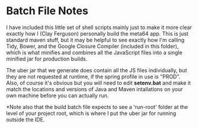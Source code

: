 # Batch File Notes

I have included this little set of shell scripts mainly just to make it more clear exactly how I (Clay Ferguson) personally build the meta64 app. This is just standard maven stuff, but it may be helpful to see exactly how I'm calling Tidy, Bower, and the Google Closure Compiler (included in this folder), which is what minifies and combines all the JavaScript files into a single minified jar for production builds. 

The uber jar that we generate does contain all the JS files individually, but they are not requested at runtime, if the spring profile in use is "PROD". Also, of course it's obvious but you will need to edit **setenv.bat** and make it match the locations and versions of Java and Maven intallations on your own machine before you can actually run.

*Note also that the build batch file expects to see a 'run-root' folder at the level of your project root, which is where I put the uber jar for running outside the IDE.
